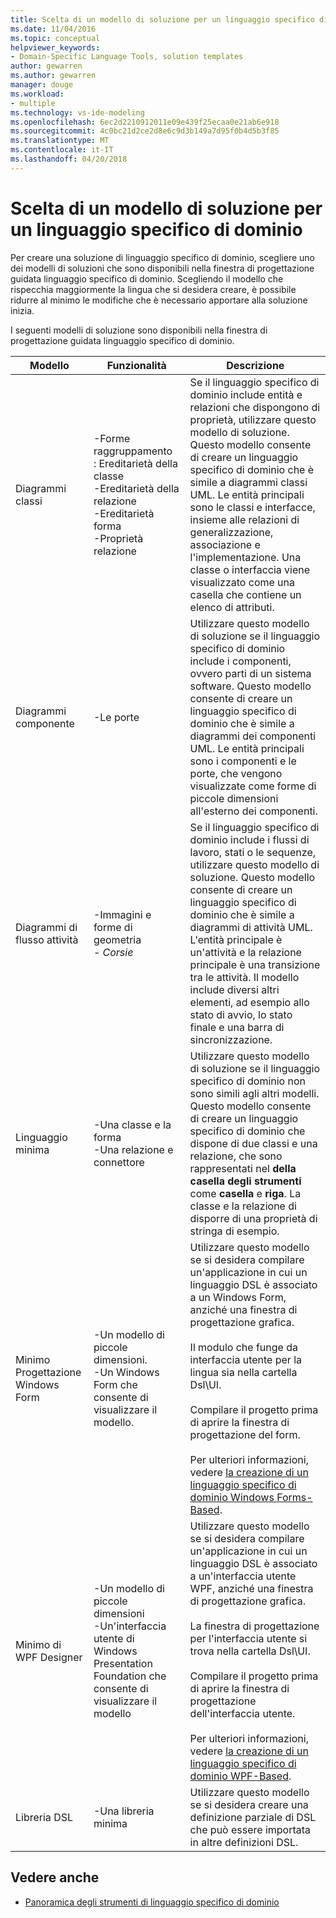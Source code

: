 ```yaml
---
title: Scelta di un modello di soluzione per un linguaggio specifico di dominio
ms.date: 11/04/2016
ms.topic: conceptual
helpviewer_keywords:
- Domain-Specific Language Tools, solution templates
author: gewarren
ms.author: gewarren
manager: douge
ms.workload:
- multiple
ms.technology: vs-ide-modeling
ms.openlocfilehash: 6ec2d2210912011e09e439f25ecaa0e21ab6e918
ms.sourcegitcommit: 4c0bc21d2ce2d8e6c9d3b149a7d95f0b4d5b3f85
ms.translationtype: MT
ms.contentlocale: it-IT
ms.lasthandoff: 04/20/2018
---
```

# <a name="choosing-a-domain-specific-language-solution-template"></a>Scelta di un modello di soluzione per un linguaggio specifico di dominio
Per creare una soluzione di linguaggio specifico di dominio, scegliere uno dei modelli di soluzioni che sono disponibili nella finestra di progettazione guidata linguaggio specifico di dominio. Scegliendo il modello che rispecchia maggiormente la lingua che si desidera creare, è possibile ridurre al minimo le modifiche che è necessario apportare alla soluzione inizia.

 I seguenti modelli di soluzione sono disponibili nella finestra di progettazione guidata linguaggio specifico di dominio.

|Modello|Funzionalità|Descrizione|
|--------------|--------------|-----------------|
|Diagrammi classi|-Forme raggruppamento<br />: Ereditarietà della classe<br />-Ereditarietà della relazione<br />-Ereditarietà forma<br />-Proprietà relazione|Se il linguaggio specifico di dominio include entità e relazioni che dispongono di proprietà, utilizzare questo modello di soluzione. Questo modello consente di creare un linguaggio specifico di dominio che è simile a diagrammi classi UML. Le entità principali sono le classi e interfacce, insieme alle relazioni di generalizzazione, associazione e l'implementazione. Una classe o interfaccia viene visualizzato come una casella che contiene un elenco di attributi.|
|Diagrammi componente|-Le porte|Utilizzare questo modello di soluzione se il linguaggio specifico di dominio include i componenti, ovvero parti di un sistema software. Questo modello consente di creare un linguaggio specifico di dominio che è simile a diagrammi dei componenti UML. Le entità principali sono i componenti e le porte, che vengono visualizzate come forme di piccole dimensioni all'esterno dei componenti.|
|Diagrammi di flusso attività|-Immagini e forme di geometria<br />-   *Corsie*|Se il linguaggio specifico di dominio include i flussi di lavoro, stati o le sequenze, utilizzare questo modello di soluzione. Questo modello consente di creare un linguaggio specifico di dominio che è simile a diagrammi di attività UML. L'entità principale è un'attività e la relazione principale è una transizione tra le attività. Il modello include diversi altri elementi, ad esempio allo stato di avvio, lo stato finale e una barra di sincronizzazione.|
|Linguaggio minima|-Una classe e la forma<br />-Una relazione e connettore|Utilizzare questo modello di soluzione se il linguaggio specifico di dominio non sono simili agli altri modelli. Questo modello consente di creare un linguaggio specifico di dominio che dispone di due classi e una relazione, che sono rappresentati nel **della casella degli strumenti** come **casella** e **riga**. La classe e la relazione di disporre di una proprietà di stringa di esempio.|
|Minimo Progettazione Windows Form|-Un modello di piccole dimensioni.<br />-Un Windows Form che consente di visualizzare il modello.|Utilizzare questo modello se si desidera compilare un'applicazione in cui un linguaggio DSL è associato a un Windows Form, anziché una finestra di progettazione grafica.<br /><br /> Il modulo che funge da interfaccia utente per la lingua sia nella cartella Dsl\UI.<br /><br /> Compilare il progetto prima di aprire la finestra di progettazione del form.<br /><br /> Per ulteriori informazioni, vedere [la creazione di un linguaggio specifico di dominio Windows Forms-Based](../modeling/creating-a-windows-forms-based-domain-specific-language.md).|
|Minimo di WPF Designer|-Un modello di piccole dimensioni<br />-Un'interfaccia utente di Windows Presentation Foundation che consente di visualizzare il modello|Utilizzare questo modello se si desidera compilare un'applicazione in cui un linguaggio DSL è associato a un'interfaccia utente WPF, anziché una finestra di progettazione grafica.<br /><br /> La finestra di progettazione per l'interfaccia utente si trova nella cartella Dsl\UI.<br /><br /> Compilare il progetto prima di aprire la finestra di progettazione dell'interfaccia utente.<br /><br /> Per ulteriori informazioni, vedere [la creazione di un linguaggio specifico di dominio WPF-Based](../modeling/creating-a-wpf-based-domain-specific-language.md).|
|Libreria DSL|-Una libreria minima|Utilizzare questo modello se si desidera creare una definizione parziale di DSL che può essere importata in altre definizioni DSL.|

## <a name="see-also"></a>Vedere anche

- [Panoramica degli strumenti di linguaggio specifico di dominio](../modeling/overview-of-domain-specific-language-tools.md)
